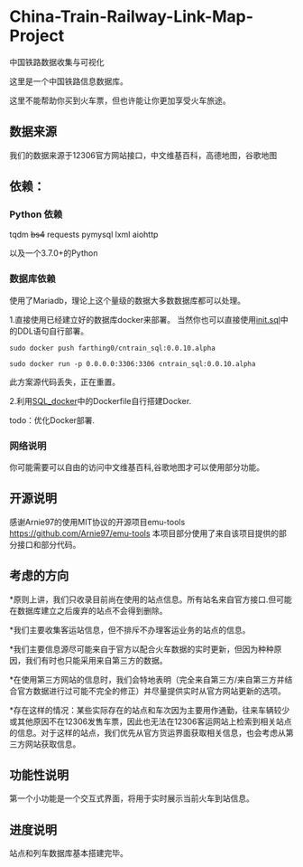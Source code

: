 # China-Train-Railway-Link-Map-Project
中国铁路数据收集与可视化

这里是一个中国铁路信息数据库。

这里不能帮助你买到火车票，但也许能让你更加享受火车旅途。

## 数据来源
我们的数据来源于12306官方网站接口，中文维基百科，高德地图，谷歌地图

## 依赖：
### Python 依赖
tqdm ~~bs4~~ requests pymysql lxml aiohttp

以及一个3.7.0+的Python

### 数据库依赖
使用了Mariadb，理论上这个量级的数据大多数数据库都可以处理。

1.直接使用已经建立好的数据库docker来部署。
当然你也可以直接使用[init.sql](/SQL_Docker/init.sql)中的DDL语句自行部署。

```
sudo docker push farthing0/cntrain_sql:0.0.10.alpha 

sudo docker run -p 0.0.0.0:3306:3306 cntrain_sql:0.0.10.alpha

```
此方案源代码丢失，正在重置。

2.利用[SQL_docker](/SQL_Docker/)中的Dockerfile自行搭建Docker.

todo：优化Docker部署.

### 网络说明

你可能需要可以自由的访问中文维基百科,谷歌地图才可以使用部分功能。

## 开源说明

感谢Arnie97的使用MIT协议的开源项目emu-tools https://github.com/Arnie97/emu-tools 本项目部分使用了来自该项目提供的部分接口和部分代码。

## 考虑的方向

*原则上讲，我们只收录目前尚在使用的站点信息。所有站名来自官方接口.但可能在数据库建立之后废弃的站点不会得到删除。

*我们主要收集客运站信息，但不排斥不办理客运业务的站点的信息。

*我们主要信息源尽可能来自于官方以配合火车数据的实时更新，但因为种种原因，我们有时也只能采用来自第三方的数据。

*在使用第三方网站的信息时，我们会特地表明（完全来自第三方/来自第三方并结合官方数据进行过可能不完全的修正）并尽量提供实时从官方网站更新的选项。

*存在这样的情况：某些实际存在的站点和车次因为主要用作通勤，往来车辆较少或其他原因不在12306发售车票，因此也无法在12306客运网站上检索到相关站点的信息。对于这样的站点，我们优先从官方货运界面获取相关信息，也会考虑从第三方网站获取信息。

## 功能性说明

第一个小功能是一个交互式界面，将用于实时展示当前火车到站信息。

## 进度说明

站点和列车数据库基本搭建完毕。